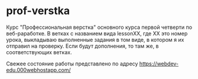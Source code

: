 # prof-verstka
Курc "Профессиональная верстка" основного курса первой четверти по веб-раработке.
В ветках с названием вида lessonXX, где ХХ это номер урока, выкладываю выполненные задания в том виде, в котором я их отправил на проверку. Если будут дополнения, то там же, в соответствующих ветках.

Свежее состояние работы представлено по адресу https://webdev-edu.000webhostapp.com/
